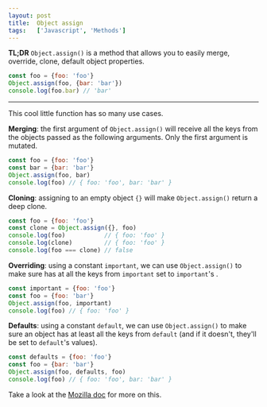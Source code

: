 ```yaml
---
layout: post
title:  Object assign
tags:   ['Javascript', 'Methods']
---
```


**TL;DR** `Object.assign()` is a method that allows you to easily merge, override, clone, default object properties.

``` javascript
const foo = {foo: 'foo'}
Object.assign(foo, {bar: 'bar'})
console.log(foo.bar) // 'bar'
```

<hr>

This cool little function has so many use cases.

**Merging**: the first argument of `Object.assign()` will receive all the keys from the objects passed as the following arguments. Only the first argument is mutated.
```javascript
const foo = {foo: 'foo'}
const bar = {bar: 'bar'}
Object.assign(foo, bar)
console.log(foo) // { foo: 'foo', bar: 'bar' }
```

**Cloning**: assigning to an empty object `{}` will make `Object.assign()` return a deep clone.
```javascript
const foo = {foo: 'foo'}
const clone = Object.assign({}, foo)
console.log(foo)           // { foo: 'foo' }
console.log(clone)         // { foo: 'foo' }
console.log(foo === clone) // false
```

**Overriding**: using a constant `important`, we can use `Object.assign()` to make sure has at all the keys from `important` set to `important`'s .
```javascript
const important = {foo: 'foo'}
const foo = {foo: 'bar'}
Object.assign(foo, important)
console.log(foo) // { foo: 'foo' }
```

**Defaults**: using a constant `default`, we can use `Object.assign()` to make sure an object has at least all the keys from `default` (and if it doesn't, they'll be set to `default`'s values).
```javascript
const defaults = {foo: 'foo'}
const foo = {bar: 'bar'}
Object.assign(foo, defaults, foo)
console.log(foo) // { foo: 'foo', bar: 'bar' }
```

Take a look at the [Mozilla doc](https://developer.mozilla.org/en-US/docs/Web/JavaScript/Reference/Global_Objects/Object/assign) for more on this.